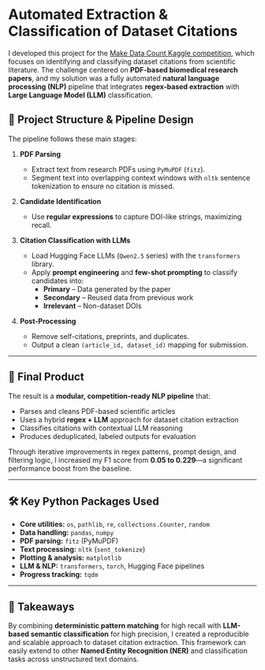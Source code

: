 # Automated Extraction & Classification of Dataset Citations  

I developed this project for the [Make Data Count Kaggle competition](https://www.kaggle.com/competitions/make-data-count-finding-data-references/overview), which focuses on identifying and classifying dataset citations from scientific literature. The challenge centered on **PDF-based biomedical research papers**, and my solution was a fully automated **natural language processing (NLP)** pipeline that integrates **regex-based extraction** with **Large Language Model (LLM)** classification.  

## 📄 Project Structure & Pipeline Design  

The pipeline follows these main stages:  

1. **PDF Parsing**  
   - Extract text from research PDFs using `PyMuPDF` (`fitz`).  
   - Segment text into overlapping context windows with `nltk` sentence tokenization to ensure no citation is missed.  

2. **Candidate Identification**  
   - Use **regular expressions** to capture DOI-like strings, maximizing recall.  

3. **Citation Classification with LLMs**  
   - Load Hugging Face LLMs (`Qwen2.5` series) with the `transformers` library.  
   - Apply **prompt engineering** and **few-shot prompting** to classify candidates into:  
     - **Primary** – Data generated by the paper  
     - **Secondary** – Reused data from previous work  
     - **Irrelevant** – Non-dataset DOIs  

4. **Post-Processing**  
   - Remove self-citations, preprints, and duplicates.  
   - Output a clean `(article_id, dataset_id)` mapping for submission.  

---

## 🎯 Final Product  

The result is a **modular, competition-ready NLP pipeline** that:  
- Parses and cleans PDF-based scientific articles  
- Uses a hybrid **regex + LLM** approach for dataset citation extraction  
- Classifies citations with contextual LLM reasoning  
- Produces deduplicated, labeled outputs for evaluation  

Through iterative improvements in regex patterns, prompt design, and filtering logic, I increased my F1 score from **0.05 to 0.229**—a significant performance boost from the baseline.  

---

## 🛠 Key Python Packages Used  

- **Core utilities:** `os`, `pathlib`, `re`, `collections.Counter`, `random`  
- **Data handling:** `pandas`, `numpy`  
- **PDF parsing:** `fitz` (PyMuPDF)  
- **Text processing:** `nltk` (`sent_tokenize`)  
- **Plotting & analysis:** `matplotlib`  
- **LLM & NLP:** `transformers`, `torch`, Hugging Face pipelines  
- **Progress tracking:** `tqdm`  

---

## 📌 Takeaways  

By combining **deterministic pattern matching** for high recall with **LLM-based semantic classification** for high precision, I created a reproducible and scalable approach to dataset citation extraction. This framework can easily extend to other **Named Entity Recognition (NER)** and classification tasks across unstructured text domains.  
